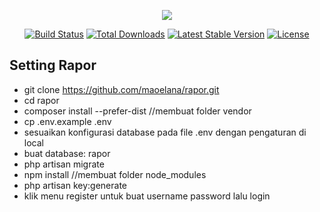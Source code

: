 <p align="center"><img src="https://laravel.com/assets/img/components/logo-laravel.svg"></p>

<p align="center">
<a href="https://travis-ci.org/laravel/framework"><img src="https://travis-ci.org/laravel/framework.svg" alt="Build Status"></a>
<a href="https://packagist.org/packages/laravel/framework"><img src="https://poser.pugx.org/laravel/framework/d/total.svg" alt="Total Downloads"></a>
<a href="https://packagist.org/packages/laravel/framework"><img src="https://poser.pugx.org/laravel/framework/v/stable.svg" alt="Latest Stable Version"></a>
<a href="https://packagist.org/packages/laravel/framework"><img src="https://poser.pugx.org/laravel/framework/license.svg" alt="License"></a>
</p>

## Setting Rapor

- git clone https://github.com/maoelana/rapor.git
- cd rapor
- composer install --prefer-dist //membuat folder vendor
- cp .env.example .env
- sesuaikan konfigurasi database pada file .env dengan pengaturan di local
- buat database: rapor
- php artisan migrate
- npm install //membuat folder node_modules
- php artisan key:generate
- klik menu register untuk buat username password lalu login
